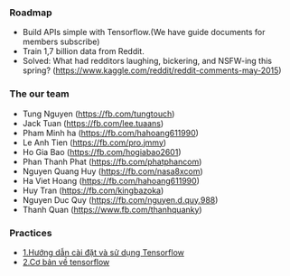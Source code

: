 ### Roadmap
- Build APIs simple with Tensorflow.(We have guide documents for members subscribe)
- Train 1,7 billion data from Reddit.
- Solved: What had redditors laughing, bickering, and NSFW-ing this spring? (https://www.kaggle.com/reddit/reddit-comments-may-2015)


### The our team
- Tung Nguyen (https://fb.com/tungtouch)
- Jack Tuan (https://fb.com/lee.tuaans)
- Pham Minh ha (https://fb.com/hahoang611990)
- Le Anh Tien (https://fb.com/pro.jmmy)
- Ho Gia Bao (https://fb.com/hogiabao2601)
- Phan Thanh Phat (https://fb.com/phatphancom)
- Nguyen Quang Huy (https://fb.com/nasa8xcom)
- Ha Viet Hoang (https://fb.com/hahoang611990)
- Huy Tran (https://fb.com/kingbazoka)
- Nguyen Duc Quy (https://fb.com/nguyen.d.quy.988)
- Thanh Quan (https://www.fb.com/thanhquanky)


### Practices
- [1.Hướng dẫn cài đặt và sử dụng Tensorflow](https://github.com/machinelearningvn/reddit-machine-learning/wiki/H%C6%B0%E1%BB%9Bng-d%E1%BA%ABn-c%C3%A0i-%C4%91%E1%BA%B7t-v%C3%A0-s%E1%BB%AD-d%E1%BB%A5ng-Tensorflow)
- [2.Cơ bản về tensorflow](https://github.com/machinelearningvn/reddit-machine-learning/wiki/C%C6%A1-b%E1%BA%A3n-v%E1%BB%81-tensorflow)
